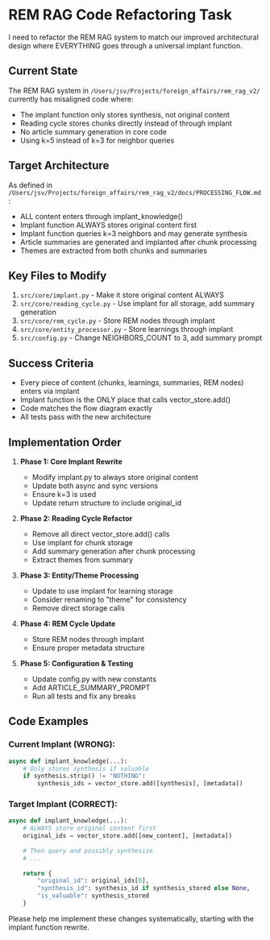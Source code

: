 # REM RAG Code Refactoring Task

I need to refactor the REM RAG system to match our improved architectural design where EVERYTHING goes through a universal implant function.

## Current State
The REM RAG system in `/Users/jsv/Projects/foreign_affairs/rem_rag_v2/` currently has misaligned code where:
- The implant function only stores synthesis, not original content
- Reading cycle stores chunks directly instead of through implant
- No article summary generation in core code
- Using k=5 instead of k=3 for neighbor queries

## Target Architecture
As defined in `/Users/jsv/Projects/foreign_affairs/rem_rag_v2/docs/PROCESSING_FLOW.md`:
- ALL content enters through implant_knowledge()
- Implant function ALWAYS stores original content first
- Implant function queries k=3 neighbors and may generate synthesis
- Article summaries are generated and implanted after chunk processing
- Themes are extracted from both chunks and summaries

## Key Files to Modify
1. `src/core/implant.py` - Make it store original content ALWAYS
2. `src/core/reading_cycle.py` - Use implant for all storage, add summary generation
3. `src/core/rem_cycle.py` - Store REM nodes through implant
4. `src/core/entity_processor.py` - Store learnings through implant
5. `src/config.py` - Change NEIGHBORS_COUNT to 3, add summary prompt

## Success Criteria
- Every piece of content (chunks, learnings, summaries, REM nodes) enters via implant
- Implant function is the ONLY place that calls vector_store.add()
- Code matches the flow diagram exactly
- All tests pass with the new architecture

## Implementation Order
1. **Phase 1: Core Implant Rewrite**
   - Modify implant.py to always store original content
   - Update both async and sync versions
   - Ensure k=3 is used
   - Update return structure to include original_id

2. **Phase 2: Reading Cycle Refactor**
   - Remove all direct vector_store.add() calls
   - Use implant for chunk storage
   - Add summary generation after chunk processing
   - Extract themes from summary

3. **Phase 3: Entity/Theme Processing**
   - Update to use implant for learning storage
   - Consider renaming to "theme" for consistency
   - Remove direct storage calls

4. **Phase 4: REM Cycle Update**
   - Store REM nodes through implant
   - Ensure proper metadata structure

5. **Phase 5: Configuration & Testing**
   - Update config.py with new constants
   - Add ARTICLE_SUMMARY_PROMPT
   - Run all tests and fix any breaks

## Code Examples

### Current Implant (WRONG):
```python
async def implant_knowledge(...):
    # Only stores synthesis if valuable
    if synthesis.strip() != "NOTHING":
        synthesis_ids = vector_store.add([synthesis], [metadata])
```

### Target Implant (CORRECT):
```python
async def implant_knowledge(...):
    # ALWAYS store original content first
    original_ids = vector_store.add([new_content], [metadata])
    
    # Then query and possibly synthesize
    # ...
    
    return {
        "original_id": original_ids[0],
        "synthesis_id": synthesis_id if synthesis_stored else None,
        "is_valuable": synthesis_stored
    }
```

Please help me implement these changes systematically, starting with the implant function rewrite.